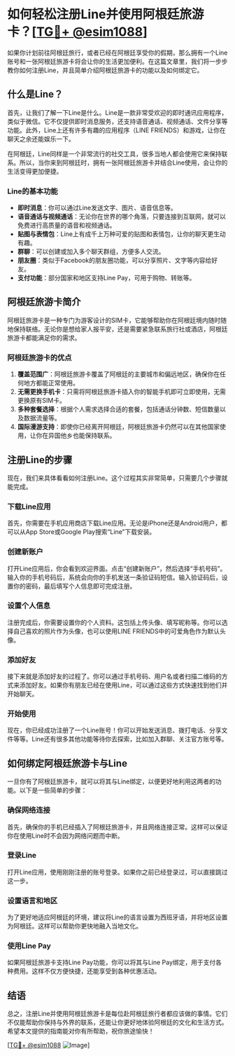 # 如何轻松注册Line并使用阿根廷旅游卡？[[TG💪+ @esim1088](https://t.me/s/esim1088)]

如果你计划前往阿根廷旅行，或者已经在阿根廷享受你的假期，那么拥有一个Line账号和一张阿根廷旅游卡将会让你的生活更加便利。在这篇文章里，我们将一步步教你如何注册Line，并且简单介绍阿根廷旅游卡的功能以及如何绑定它。

## 什么是Line？

首先，让我们了解一下Line是什么。Line是一款非常受欢迎的即时通讯应用程序，类似于微信。它不仅提供即时消息服务，还支持语音通话、视频通话、文件分享等功能。此外，Line上还有许多有趣的应用程序（LINE FRIENDS）和游戏，让你在聊天之余还能娱乐一下。

在阿根廷，Line同样是一个非常流行的社交工具，很多当地人都会使用它来保持联系。所以，当你来到阿根廷时，拥有一张阿根廷旅游卡并结合Line使用，会让你的生活变得更加便捷。

### Line的基本功能

- **即时消息**：你可以通过Line发送文字、图片、语音信息等。
- **语音通话与视频通话**：无论你在世界的哪个角落，只要连接到互联网，就可以免费进行高质量的语音和视频通话。
- **贴图与表情包**：Line上有成千上万种可爱的贴图和表情包，让你的聊天更生动有趣。
- **群聊**：可以创建或加入多个聊天群组，方便多人交流。
- **朋友圈**：类似于Facebook的朋友圈功能，可以分享照片、文字等内容给好友。
- **支付功能**：部分国家和地区支持Line Pay，可用于购物、转账等。

## 阿根廷旅游卡简介

阿根廷旅游卡是一种专门为游客设计的SIM卡，它能够帮助你在阿根廷境内随时随地保持联络。无论你是想给家人报平安，还是需要紧急联系旅行社或酒店，阿根廷旅游卡都能满足你的需求。

### 阿根廷旅游卡的优点

1. **覆盖范围广**：阿根廷旅游卡覆盖了阿根廷的主要城市和偏远地区，确保你在任何地方都能正常使用。
2. **无需更换手机卡**：只需将阿根廷旅游卡插入你的智能手机即可立即使用，无需更换原有SIM卡。
3. **多种套餐选择**：根据个人需求选择合适的套餐，包括通话分钟数、短信数量以及数据流量等。
4. **国际漫游支持**：即使你已经离开阿根廷，阿根廷旅游卡仍然可以在其他国家使用，让你在异国他乡也能保持联系。

## 注册Line的步骤

现在，我们来具体看看如何注册Line。这个过程其实非常简单，只需要几个步骤就能完成。

### 下载Line应用

首先，你需要在手机应用商店下载Line应用。无论是iPhone还是Android用户，都可以从App Store或Google Play搜索“Line”下载安装。

### 创建新账户

打开Line应用后，你会看到欢迎界面。点击“创建新账户”，然后选择“手机号码”。输入你的手机号码后，系统会向你的手机发送一条验证码短信。输入验证码后，设置你的密码，最后填写个人信息即可完成注册。

### 设置个人信息

注册完成后，你需要设置你的个人资料。这包括上传头像、填写昵称等。你可以选择自己喜欢的照片作为头像，也可以使用LINE FRIENDS中的可爱角色作为默认头像。

### 添加好友

接下来就是添加好友的过程了。你可以通过手机号码、用户名或者扫描二维码的方式来添加好友。如果你有朋友已经在使用Line，可以通过这些方式快速找到他们并开始聊天。

### 开始使用

现在，你已经成功注册了一个Line账号！你可以开始发送消息、拨打电话、分享文件等等。Line还有很多其他功能等待你去探索，比如加入群聊、关注官方账号等。

## 如何绑定阿根廷旅游卡与Line

一旦你有了阿根廷旅游卡，就可以将其与Line绑定，以便更好地利用这两者的功能。以下是一些简单的步骤：

### 确保网络连接

首先，确保你的手机已经插入了阿根廷旅游卡，并且网络连接正常。这样可以保证你在使用Line时不会因为网络问题而中断。

### 登录Line

打开Line应用，使用刚刚注册的账号登录。如果你之前已经登录过，可以直接跳过这一步。

### 设置语言和地区

为了更好地适应阿根廷的环境，建议将Line的语言设置为西班牙语，并将地区设置为阿根廷。这样可以帮助你更快地融入当地文化。

### 使用Line Pay

如果阿根廷旅游卡支持Line Pay功能，你可以将其与Line Pay绑定，用于支付各种费用。这样不仅方便快捷，还能享受到各种优惠活动。

## 结语

总之，注册Line并使用阿根廷旅游卡是每位赴阿根廷旅行者都应该做的事情。它们不仅能帮助你保持与外界的联系，还能让你更好地体验阿根廷的文化和生活方式。希望本文提供的指南能对你有所帮助，祝你旅途愉快！

[[TG💪+ @esim1088](https://t.me/s/esim1088) ![Image](https://i.postimg.cc/4NQfJmqS/Snipaste-2025-05-13-00-14-12.png)]